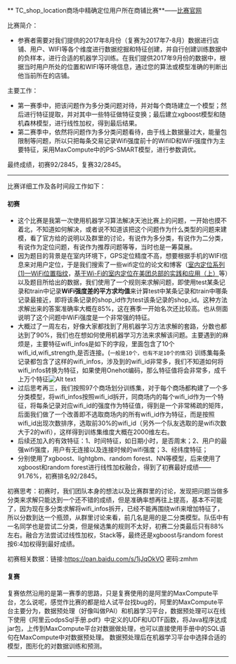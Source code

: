 
** TC_shop_location商场中精确定位用户所在商铺比赛**——[比赛官网](https://tianchi.aliyun.com/competition/introduction.htm?spm=5176.100150.711.5.16422009ClSUJf&raceId=231620)

比赛简介：
- 参赛者需要对我们提供的2017年8月份（复赛为2017年7-8月）数据进行店铺、用户、WIFI等各个维度进行数据挖掘和特征创建，并自行创建训练数据中的负样本，进行合适的机器学习训练。在我们提供2017年9月份的数据中，根据当时用户所处的位置和WIFI等环境信息，通过您的算法或模型准确的判断出他当前所在的店铺。

主要工作：
- 第一赛季中，把该问题作为多分类问题对待，并对每个商场建立一个模型；然后进行特征提取，并对其中一些特征做特征变换；最后建立xgboost模型和随机森林模型，进行线性加权，得到最后结果。
- 第二赛季中，依然将问题作为多分类问题看待，由于线上数据量过大，能量包限制等问题，所以只把每条交易记录Wifi强度前十的WifiID和WiFi强度作为主要特征，采用MaxCompute中的PS-SMART模型，进行参数调优。

最终成绩，初赛92/2845，复赛32/2845。


----------

比赛详细工作及各时间段工作如下：
#### 初赛
- 这个比赛是我第一次使用机器学习算法解决天池比赛上的问题，一开始也摸不着北，不知道如何解决，或者说不知道该把这个问题作为什么类型的问题来建模，看了官方给的说明以及群里的讨论，有说作为多分类，有说作为二分类，有说作为定位问题，有说作为推荐问题等等，当时也是一筹莫展。
- 因为题目的背景是在室内环境下，GPS定位精度不高，想要根据手机的WIFI信息来对用户定位，于是我们搜索了一些wifi定位的论文和博客（[室内定位系列(1)—WiFi位置指纹](http://www.cnblogs.com/rubbninja/p/6120964.html)，[基于Wi-Fi的室内定位在美团总部的实践和应用（上）](https://tech.meituan.com/mt-wifi-locate-practice-part1.html)等）以及题目所给出的数据，我们使用了一个规则来求解问题，即使用test某条记录和train中记录**WiFi强度差的平方求均值**来计算test中某条记录和train中哪条记录最接近，即将该条记录的shop_id作为test该条记录的shop_id。这种方法求解出来的答案准确率大概在85%，这在赛季一开始名次还比较高。也从侧面说明了这个问题中WiFi强度是一个非常强的特征。
- 大概过了一周左右，好像大家都找到了用机器学习方法求解的套路，分数也都达到了90%，我们也在想如何使用机器学习方法来求解该问题。主要遇到的麻烦是，主要特征wifi_infos是如下的字段，里面包含了10个wifi_id,wifi_strength,是否连接。(`一般是10个，也有不足10个的情况`) 训练集每条记录都包含了这样的wifi_infos，涉及到的wifi_id非常多，我们不知道如何将wifi_infos转换为特征，如果使用Onehot编码，那么特征值将会非常多，成千上万个特征![Alt text](./1519873917757.png)
- 过后思考再三，我们按照97个商场划分训练集，对于每个商场都构建了一个多分类模型，将wifi_infos按照wifi_id拆开，同商场内的每个wifi_id作为一个特征，将每条记录对应wifi_id的强度作为特征值，得到是一个非常稀疏的矩阵，后面我们做了一个改善即不选取商场内的所有wifi_id作为特征，而是按照wifi_id出现次数排序，选取前30%的wifi_id（另外一个队友选取的是wifi次数大于2的wifi），这样得到训练集维度大概在2000维左右。
- 后续还加入的有效特征：1、时间特征，如日期小时，是否周末；2、用户的最强wifi强度，用户有无连接以及连接时候的wifi强度；3、经纬度特征；
- 分别使用了xgboost、lightgbm、random forest、NN等模型，后来使用了xgboost和random forest进行线性加权融合，得到了初赛最好成绩——91.76%，初赛排名92/2845。

初赛思考：初赛时，我们团队本身的想法以及比赛群里的讨论，发现把问题当做多分类来求解只能达到一个还不错的成绩，但是准确率想再往上提高，基本不可能了，因为现在多分类求解将wifi_infos拆开，已经不能再围绕wifi来增加特征了，所以分数到达一个瓶颈，从群里讨论来看，前几名是用的是二分类模型。队伍中有一名同学也是尝试二分类，但是候选集的规则不太好，初赛二分类最后只有88%左右。融合方法尝试过线性加权，Stack等，最终还是xgboost与random forest按6:4加权得到最好成绩。

初赛相关数据：链接:https://pan.baidu.com/s/1jJqOkVO  密码:zmhm

#### 复赛
复赛依然沿用的是第一赛季的思路，只是复赛使用的是阿里的MaxCompute平台，怎么说呢，感觉作比赛的都是给人试平台找bug的，阿里的MaxCompute平台主要分为，数据预处理（好像叫做PAI）和机器学习平台，数据预处理可以在线下使用《阿里云odpsSql手册.pdf》中定义的UDF和UDTF函数，将Java程序达成jar包，上传到MaxCompute平台对数据做处理，也可以直接使用手册中的SQL语句在MaxCompute中对数据预处理。 
数据预处理后在机器学习平台中选择合适的模型，图形化的对数据训练和预测。


----------